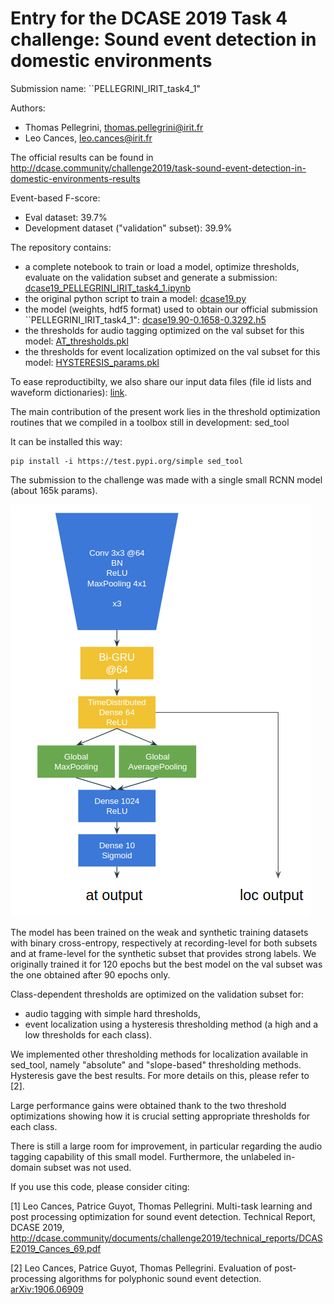 # Entry for the DCASE 2019 Task 4 challenge: Sound event detection in domestic environments

Submission name: ``PELLEGRINI_IRIT_task4_1"

Authors: 

- Thomas Pellegrini, thomas.pellegrini@irit.fr
- Leo Cances, leo.cances@irit.fr

The official results can be found in <http://dcase.community/challenge2019/task-sound-event-detection-in-domestic-environments-results>

Event-based F-score:

- Eval dataset: 39.7% 
- Development dataset ("validation" subset): 39.9%

The repository contains:
- a complete notebook to train or load a model, optimize thresholds, evaluate on the validation subset and generate a submission: [dcase19_PELLEGRINI_IRIT_task4_1.ipynb](dcase19_PELLEGRINI_IRIT_task4_1.ipynb)
- the original python script to train a model: [dcase19.py](dcase19.py)
- the model (weights, hdf5 format) used to obtain our official submission ``PELLEGRINI_IRIT_task4_1": [dcase19.90-0.1658-0.3292.h5](dcase19.90-0.1658-0.3292.h5)
- the thresholds for audio tagging optimized on the val subset for this model: [AT_thresholds.pkl](AT_thresholds.pkl)
- the thresholds for event localization optimized on the val subset for this model: [HYSTERESIS_params.pkl](HYSTERESIS_params.pkl)

To ease reproductibilty, we also share our input data files (file id lists and waveform dictionaries): [link](https://drive.google.com/drive/folders/1EnNmihEJXe8JlUFxLv1c9tDOUPgtH8OC?usp=sharing).

The main contribution of the present work lies in the threshold optimization routines that we compiled in a toolbox still in development: sed_tool

It can be installed this way: 

    pip install -i https://test.pypi.org/simple sed_tool

The submission to the challenge was made with a single small RCNN model (about 165k params).

![model Image](https://github.com/topel/dcase19-RCNN-task4/blob/master/model_1.png)

The model has been trained on the weak and synthetic training datasets with binary cross-entropy, respectively at recording-level for both subsets and at frame-level for the synthetic subset that provides strong labels. We originally trained it for 120 epochs but the best model on the val subset was the one obtained after 90 epochs only.

Class-dependent thresholds are optimized on the validation subset for:

- audio tagging with simple hard thresholds,
- event localization using a hysteresis thresholding method (a high and a low thresholds for each class).

We implemented other thresholding methods for localization available in sed_tool, namely "absolute" and "slope-based" thresholding methods. Hysteresis gave the best results. For more details on this, please refer to [2].

Large performance gains were obtained thank to the two threshold optimizations showing how it is crucial setting appropriate thresholds for each class.

There is still a large room for improvement, in particular regarding the audio tagging capability of this small model. Furthermore, the unlabeled in-domain subset was not used.

If you use this code, please consider citing:

[1] Leo Cances, Patrice Guyot, Thomas Pellegrini. Multi-task learning and post processing optimization for sound event detection. Technical Report, DCASE 2019, http://dcase.community/documents/challenge2019/technical_reports/DCASE2019_Cances_69.pdf

[2] Leo Cances, Patrice Guyot, Thomas Pellegrini. Evaluation of post-processing algorithms for polyphonic sound event detection. [arXiv:1906.06909](https://arxiv.org/abs/1906.06909)
